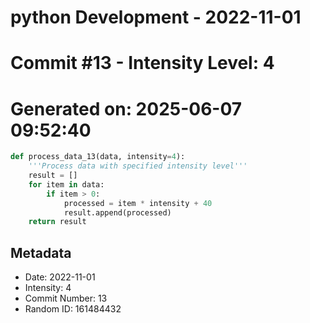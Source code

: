 ﻿# python Development - 2022-11-01
# Commit #13 - Intensity Level: 4
# Generated on: 2025-06-07 09:52:40
```python
def process_data_13(data, intensity=4):
    '''Process data with specified intensity level'''
    result = []
    for item in data:
        if item > 0:
            processed = item * intensity + 40
            result.append(processed)
    return result
```
## Metadata
- Date: 2022-11-01
- Intensity: 4
- Commit Number: 13
- Random ID: 161484432
